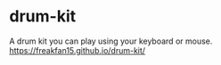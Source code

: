 # drum-kit
A drum kit you can play using your keyboard or mouse.
https://freakfan15.github.io/drum-kit/
